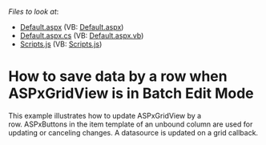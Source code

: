 <!-- default file list -->
*Files to look at*:

* [Default.aspx](./CS/Default.aspx) (VB: [Default.aspx](./VB/Default.aspx))
* [Default.aspx.cs](./CS/Default.aspx.cs) (VB: [Default.aspx.vb](./VB/Default.aspx.vb))
* [Scripts.js](./CS/Scripts.js) (VB: [Scripts.js](./VB/Scripts.js))
<!-- default file list end -->
# How to save data by a row when ASPxGridView is in Batch Edit Mode


<p>This example illustrates how to update ASPxGridView by a row. ASPxButtons in the item template of an unbound column are used for updating or canceling changes. A datasource is updated on a grid callback. </p>

<br/>


